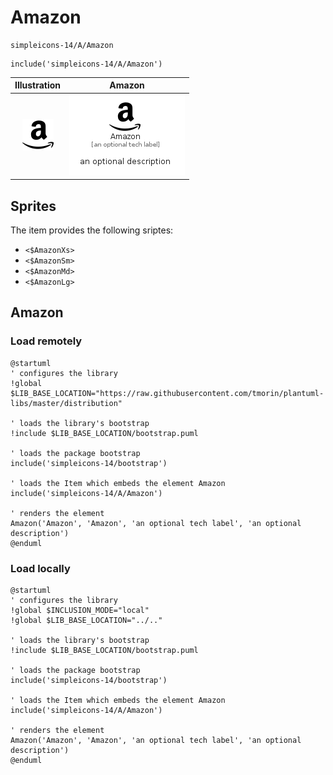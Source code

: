 # Amazon


```text
simpleicons-14/A/Amazon
```

```text
include('simpleicons-14/A/Amazon')
```



| Illustration | Amazon |
| :---: | :---: |
| ![illustration for Illustration](../../simpleicons-14/A/Amazon.png) | ![illustration for Amazon](../../simpleicons-14/A/Amazon.Local.png) |



## Sprites
The item provides the following sriptes:

- `<$AmazonXs>`
- `<$AmazonSm>`
- `<$AmazonMd>`
- `<$AmazonLg>`





## Amazon

### Load remotely
```plantuml
@startuml
' configures the library
!global $LIB_BASE_LOCATION="https://raw.githubusercontent.com/tmorin/plantuml-libs/master/distribution"

' loads the library's bootstrap
!include $LIB_BASE_LOCATION/bootstrap.puml

' loads the package bootstrap
include('simpleicons-14/bootstrap')

' loads the Item which embeds the element Amazon
include('simpleicons-14/A/Amazon')

' renders the element
Amazon('Amazon', 'Amazon', 'an optional tech label', 'an optional description')
@enduml
```

### Load locally
```plantuml
@startuml
' configures the library
!global $INCLUSION_MODE="local"
!global $LIB_BASE_LOCATION="../.."

' loads the library's bootstrap
!include $LIB_BASE_LOCATION/bootstrap.puml

' loads the package bootstrap
include('simpleicons-14/bootstrap')

' loads the Item which embeds the element Amazon
include('simpleicons-14/A/Amazon')

' renders the element
Amazon('Amazon', 'Amazon', 'an optional tech label', 'an optional description')
@enduml
```

